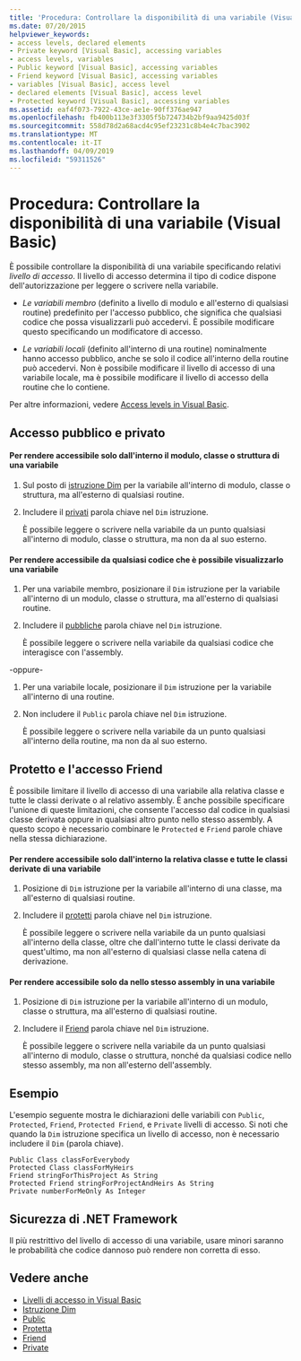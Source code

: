 ```yaml
---
title: 'Procedura: Controllare la disponibilità di una variabile (Visual Basic)'
ms.date: 07/20/2015
helpviewer_keywords:
- access levels, declared elements
- Private keyword [Visual Basic], accessing variables
- access levels, variables
- Public keyword [Visual Basic], accessing variables
- Friend keyword [Visual Basic], accessing variables
- variables [Visual Basic], access level
- declared elements [Visual Basic], access level
- Protected keyword [Visual Basic], accessing variables
ms.assetid: eaf4f073-7922-43ce-ae1e-90ff376ae947
ms.openlocfilehash: fb400b113e3f3305f5b724734b2bf9aa9425d03f
ms.sourcegitcommit: 558d78d2a68acd4c95ef23231c8b4e4c7bac3902
ms.translationtype: MT
ms.contentlocale: it-IT
ms.lasthandoff: 04/09/2019
ms.locfileid: "59311526"
---
```

# <a name="how-to-control-the-availability-of-a-variable-visual-basic"></a>Procedura: Controllare la disponibilità di una variabile (Visual Basic)
È possibile controllare la disponibilità di una variabile specificando relativi *livello di accesso*. Il livello di accesso determina il tipo di codice dispone dell'autorizzazione per leggere o scrivere nella variabile.  
  
-   *Le variabili membro* (definito a livello di modulo e all'esterno di qualsiasi routine) predefinito per l'accesso pubblico, che significa che qualsiasi codice che possa visualizzarli può accedervi. È possibile modificare questo specificando un modificatore di accesso.  
  
-   *Le variabili locali* (definito all'interno di una routine) nominalmente hanno accesso pubblico, anche se solo il codice all'interno della routine può accedervi. Non è possibile modificare il livello di accesso di una variabile locale, ma è possibile modificare il livello di accesso della routine che lo contiene.  
  
 Per altre informazioni, vedere [Access levels in Visual Basic](../../../../visual-basic/programming-guide/language-features/declared-elements/access-levels.md).  
  
## <a name="private-and-public-access"></a>Accesso pubblico e privato  
  
#### <a name="to-make-a-variable-accessible-only-from-within-its-module-class-or-structure"></a>Per rendere accessibile solo dall'interno il modulo, classe o struttura di una variabile  
  
1. Sul posto di [istruzione Dim](../../../../visual-basic/language-reference/statements/dim-statement.md) per la variabile all'interno di modulo, classe o struttura, ma all'esterno di qualsiasi routine.  
  
2. Includere il [privati](../../../../visual-basic/language-reference/modifiers/private.md) parola chiave nel `Dim` istruzione.  
  
     È possibile leggere o scrivere nella variabile da un punto qualsiasi all'interno di modulo, classe o struttura, ma non da al suo esterno.  
  
#### <a name="to-make-a-variable-accessible-from-any-code-that-can-see-it"></a>Per rendere accessibile da qualsiasi codice che è possibile visualizzarlo una variabile  
  
1. Per una variabile membro, posizionare il `Dim` istruzione per la variabile all'interno di un modulo, classe o struttura, ma all'esterno di qualsiasi routine.  
  
2. Includere il [pubbliche](../../../../visual-basic/language-reference/modifiers/public.md) parola chiave nel `Dim` istruzione.  
  
     È possibile leggere o scrivere nella variabile da qualsiasi codice che interagisce con l'assembly.  
  
 -oppure-  
  
1. Per una variabile locale, posizionare il `Dim` istruzione per la variabile all'interno di una routine.  
  
2. Non includere il `Public` parola chiave nel `Dim` istruzione.  
  
     È possibile leggere o scrivere nella variabile da un punto qualsiasi all'interno della routine, ma non da al suo esterno.  
  
## <a name="protected-and-friend-access"></a>Protetto e l'accesso Friend  
 È possibile limitare il livello di accesso di una variabile alla relativa classe e tutte le classi derivate o al relativo assembly. È anche possibile specificare l'unione di queste limitazioni, che consente l'accesso dal codice in qualsiasi classe derivata oppure in qualsiasi altro punto nello stesso assembly. A questo scopo è necessario combinare le `Protected` e `Friend` parole chiave nella stessa dichiarazione.  
  
#### <a name="to-make-a-variable-accessible-only-from-within-its-class-and-any-derived-classes"></a>Per rendere accessibile solo dall'interno la relativa classe e tutte le classi derivate di una variabile  
  
1. Posizione di `Dim` istruzione per la variabile all'interno di una classe, ma all'esterno di qualsiasi routine.  
  
2. Includere il [protetti](../../../../visual-basic/language-reference/modifiers/protected.md) parola chiave nel `Dim` istruzione.  
  
     È possibile leggere o scrivere nella variabile da un punto qualsiasi all'interno della classe, oltre che dall'interno tutte le classi derivate da quest'ultimo, ma non all'esterno di qualsiasi classe nella catena di derivazione.  
  
#### <a name="to-make-a-variable-accessible-only-from-within-the-same-assembly"></a>Per rendere accessibile solo da nello stesso assembly in una variabile  
  
1. Posizione di `Dim` istruzione per la variabile all'interno di un modulo, classe o struttura, ma all'esterno di qualsiasi routine.  
  
2. Includere il [Friend](../../../../visual-basic/language-reference/modifiers/friend.md) parola chiave nel `Dim` istruzione.  
  
     È possibile leggere o scrivere nella variabile da un punto qualsiasi all'interno di modulo, classe o struttura, nonché da qualsiasi codice nello stesso assembly, ma non all'esterno dell'assembly.  
  
## <a name="example"></a>Esempio  
 L'esempio seguente mostra le dichiarazioni delle variabili con `Public`, `Protected`, `Friend`, `Protected Friend`, e `Private` livelli di accesso. Si noti che quando la `Dim` istruzione specifica un livello di accesso, non è necessario includere il `Dim` (parola chiave).  
  
```  
Public Class classForEverybody  
Protected Class classForMyHeirs  
Friend stringForThisProject As String  
Protected Friend stringForProjectAndHeirs As String  
Private numberForMeOnly As Integer  
```  
  
## <a name="net-framework-security"></a>Sicurezza di .NET Framework  
 Il più restrittivo del livello di accesso di una variabile, usare minori saranno le probabilità che codice dannoso può rendere non corretta di esso.  
  
## <a name="see-also"></a>Vedere anche

- [Livelli di accesso in Visual Basic](../../../../visual-basic/programming-guide/language-features/declared-elements/access-levels.md)
- [Istruzione Dim](../../../../visual-basic/language-reference/statements/dim-statement.md)
- [Public](../../../../visual-basic/language-reference/modifiers/public.md)
- [Protetta](../../../../visual-basic/language-reference/modifiers/protected.md)
- [Friend](../../../../visual-basic/language-reference/modifiers/friend.md)
- [Private](../../../../visual-basic/language-reference/modifiers/private.md)
